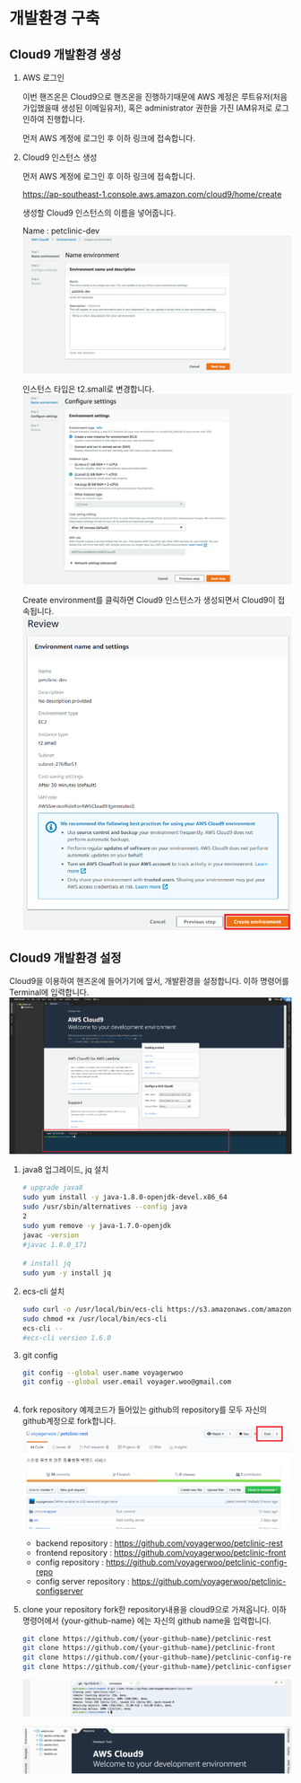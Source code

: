 # 개발환경 구축

## Cloud9 개발환경 생성
1. AWS 로그인
    
    이번 핸즈온은 Cloud9으로 핸즈온을 진행하기때문에 AWS 계정은 루트유저(처음 가입했을때 생성된 이메일유저), 
    혹은 administrator 권한을 가진 IAM유저로 로그인하여 진행합니다.

    먼저 AWS 계정에 로그인 후 이하 링크에 접속합니다.

1. Cloud9 인스턴스 생성
    
    먼저 AWS 계정에 로그인 후 이하 링크에 접속합니다.

    https://ap-southeast-1.console.aws.amazon.com/cloud9/home/create
    
    생성할 Cloud9 인스턴스의 이름을 넣어줍니다.
    
    Name : petclinic-dev
    ![](./images/cloud9-1.png)
     
    인스턴스 타입은 t2.small로 변경합니다.
    ![](./images/cloud9-2.png)


    Create environment를 클릭하면 Cloud9 인스턴스가 생성되면서 Cloud9이 접속됩니다.
    ![](./images/cloud9-8.png)


## Cloud9 개발환경 설정

Cloud9을 이용하여 핸즈온에 들어가기에 앞서, 개발환경을 설정합니다.
이하 명령어를 Terminal에 입력합니다.
![](./images/cloud9-9.png)

1. java8 업그레이드, jq 설치
    ```bash
    # upgrade java8
    sudo yum install -y java-1.8.0-openjdk-devel.x86_64
    sudo /usr/sbin/alternatives --config java
    2         
    sudo yum remove -y java-1.7.0-openjdk
    javac -version
    #javac 1.8.0_171

    # install jq 
    sudo yum -y install jq
    ```
    
1. ecs-cli 설치
    ```bash
    sudo curl -o /usr/local/bin/ecs-cli https://s3.amazonaws.com/amazon-ecs-cli/ecs-cli-linux-amd64-latest
    sudo chmod +x /usr/local/bin/ecs-cli
    ecs-cli --
    #ecs-cli version 1.6.0
    ```

1. git config
    ```bash
    git config --global user.name voyagerwoo
    git config --global user.email voyager.woo@gmail.com
  
    ```

1. fork repository
예제코드가 들어있는 github의 repository를 모두 자신의 github계정으로 fork합니다.
![](./images/github-1.png)

    - backend repository : https://github.com/voyagerwoo/petclinic-rest
    - frontend repository : https://github.com/voyagerwoo/petclinic-front
    - config repository : https://github.com/voyagerwoo/petclinic-config-repo
    - config server repository : https://github.com/voyagerwoo/petclinic-configserver

1. clone your repository
    fork한 repository내용을 cloud9으로 가져옵니다.
    이하 명령어에서 {your-github-name} 에는 자신의 github name을 입력합니다.

    ```bash
    git clone https://github.com/{your-github-name}/petclinic-rest
    git clone https://github.com/{your-github-name}/petclinic-front
    git clone https://github.com/{your-github-name}/petclinic-config-repo
    git clone https://github.com/{your-github-name}/petclinic-configserver

    ```
    ![](./images/cloud9-6.png)

    ![](./images/cloud9-7.png)
